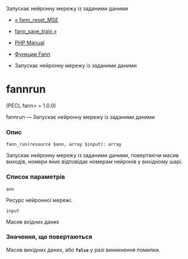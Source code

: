 Запускає нейронну мережу із заданими даними

-   [« fann\_reset\_MSE](function.fann-reset-mse.html)
    
-   [fann\_save\_train »](function.fann-save-train.html)
    
-   [PHP Manual](index.html)
    
-   [Функции Fann](ref.fann.html)
    
-   Запускає нейронну мережу із заданими даними
    

# fannrun

(PECL fann> = 1.0.0)

fannrun — Запускає нейронну мережу із заданими даними

### Опис

```methodsynopsis
fann_run(resource $ann, array $input): array
```

Запускає нейронну мережу із заданими даними, повертаючи масив виходів, номери яких відповідає номерам нейронів у вихідному шарі.

### Список параметрів

`ann`

Ресурс нейронної мережі.

`input`

Масив вхідних даних

### Значення, що повертаються

Масив вихідних даних, або **`false`** у разі виникнення помилки.